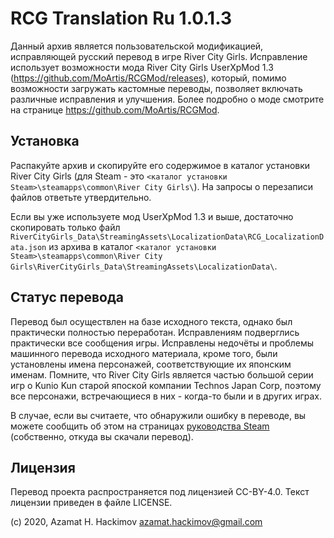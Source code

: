 # RCG Translation Ru 1.0.1.3

Данный архив является пользовательской модификацией, исправляющей русский
перевод в игре River City Girls. Исправление использует возможности мода River
City Girls UserXpMod 1.3 (https://github.com/MoArtis/RCGMod/releases),
который, помимо возможности загружать кастомные переводы, позволяет включать
различные исправления и улучшения. Более подробно о моде смотрите на странице
https://github.com/MoArtis/RCGMod.

## Установка

Распакуйте архив и скопируйте его содержимое в каталог установки River City
Girls (для Steam - это `<каталог установки Steam>\steamapps\common\River City Girls\`).
На запросы о перезаписи файлов ответьте утвердительно.

Если вы уже используете мод UserXpMod 1.3 и выше, достаточно скопировать
только файл `RiverCityGirls_Data\StreamingAssets\LocalizationData\RCG_LocalizationData.json`
из архива в каталог `<каталог установки Steam>\steamapps\common\River City Girls\RiverCityGirls_Data\StreamingAssets\LocalizationData\`.

## Статус перевода

Перевод был осуществлен на базе исходного текста, однако был практически
полностью переработан. Исправлениям подверглись практически все сообщения
игры. Исправлены недочёты и проблемы машинного перевода исходного материала,
кроме того, были установлены имена персонажей, соответствующие их японским
именам. Помните, что River City Girls является частью большой серии игр о
Kunio Kun старой япоской компании Technos Japan Corp, поэтому все персонажи,
встречающиеся в них - когда-то были и в других играх.

В случае, если вы считаете, что обнаружили ошибку в переводе, вы можете
сообщить об этом на страницах [руководства Steam](https://steamcommunity.com/sharedfiles/filedetails/?id=1986907475)
(собственно, откуда вы скачали перевод).

## Лицензия

Перевод проекта распространяется под лицензией CC-BY-4.0. Текст лицензии
приведен в файле LICENSE.

(c) 2020, Azamat H. Hackimov <azamat.hackimov@gmail.com>


